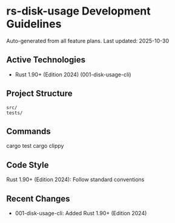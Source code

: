 # rs-disk-usage Development Guidelines

Auto-generated from all feature plans. Last updated: 2025-10-30

## Active Technologies

- Rust 1.90+ (Edition 2024) (001-disk-usage-cli)

## Project Structure

```text
src/
tests/
```

## Commands

cargo test
cargo clippy

## Code Style

Rust 1.90+ (Edition 2024): Follow standard conventions

## Recent Changes

- 001-disk-usage-cli: Added Rust 1.90+ (Edition 2024)

<!-- MANUAL ADDITIONS START -->
<!-- MANUAL ADDITIONS END -->
